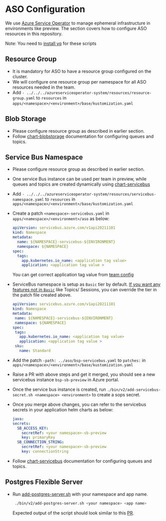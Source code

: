 
# ASO Configuration

We use [Azure Service Operator](https://azure.github.io/azure-service-operator/) to manage ephemeral infrastructure in environments like preview. The section covers how to configure ASO resources in this repository.

Note: You need to [install yq](https://mikefarah.gitbook.io/yq/) for these scripts

## Resource Group

- It is mandatory for ASO to have a resource group configured on the cluster.
- We will configure one resource group per namespace for all ASO resources needed in the team. 
- Add   `- ../../../azureserviceoperator-system/resources/resource-group.yaml` to `resources` in `apps/<namespace>/<environment>/base/kustomization.yaml`

## Blob Storage

- Please configure resource group as described in earlier section.
- Follow [chart-blobstorage](https://github.com/hmcts/chart-blobstorage) documentation for configuring queues and topics.

## Service Bus Namespace

- Please configure resource group as described in earlier section.
- One service Bus instance can be used per team in preview, while queues and topics are created dynamically using [chart-servicebus](https://github.com/hmcts/chart-servicebus)
- Add   `- ../../../azureserviceoperator-system/resources/servicebus-namespace.yaml` to `resources` in `apps/<namespace>/<environment>/base/kustomization.yaml`
- Create a patch `<namespace>-servicebus.yaml` in `apps/<namespace>/<environment>/aso` as below:

    ```yaml
    apiVersion: servicebus.azure.com/v1api20211101
    kind: Namespace
    metadata:
      name: ${NAMESPACE}-servicebus-${ENVIRONMENT}
      namespace: ${NAMESPACE}
    spec:
      tags:
        app.kubernetes.io_name: <application tag value>
        application: <application tag value >
    ```
  You can get correct application tag value from [team config](https://github.com/hmcts/cnp-jenkins-config/blob/master/team-config.yml)
- ServiceBus namespace is setup as `Basic` tier by default. [If you want any features not in `Basic`](https://www.azure.cn/en-us/pricing/details/service-bus/) like Topics/ Sessions, you can override the tier in the patch file created above.
     ```yaml
    apiVersion: servicebus.azure.com/v1api20211101
    kind: Namespace
    metadata:
      name: ${NAMESPACE}-servicebus-${ENVIRONMENT}
      namespace: ${NAMESPACE}
    spec:
      tags:
        app.kubernetes.io_name: <application tag value>
        application: <application tag value >
      sku:
        name: Standard
     ```
- Add the patch `-path: ../aso/bsp-servicebus.yaml` to `patches:` in `apps/<namespace>/<environment>/base/kustomization.yaml`
- Raise a PR with above steps and get it merged, you should see a new servicebus instance `bsp-sb-preview` in Azure portal.
- Once the service bus instance is created, run `./bin/v2/add-servicebus-secret.sh <namespace> <environment>` to create a sops secret.
- Once you merge above changes, you can refer to the servicebus secrets in your application helm charts as below:
  ```yaml
  java:
  secrets:
    SB_ACCESS_KEY:
      secretRef: <your namespace>-sb-preview
      key: primaryKey
    SB_CONNECTION_STRING:
      secretRef: <your namespace>-sb-preview
      key: connectionString
  ```
- Follow [chart-servicebus](https://github.com/hmcts/chart-servicebus) documentation for configuring queues and topics.

## Postgres Flexible Server

- Run [add-postgres-server.sh](../bin/v2/add-postgres-server.sh) with your namespace and app name.
   ```bash
    ./bin/v2/add-postgres-server.sh <your namespace> <app name>
   ```

  Expected output of the script should look similar to this [PR](https://github.com/hmcts/cnp-flux-config/pull/36233/files).